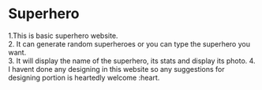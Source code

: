# Superhero

1.This is basic superhero website.<br>
2. It can generate random superheroes or you can type the superhero you want.<br>
3. It will display the name of the superhero, its stats and display its photo.
4. I havent done any designing in this website so any suggestions for designing portion is heartedly welcome :heart.
